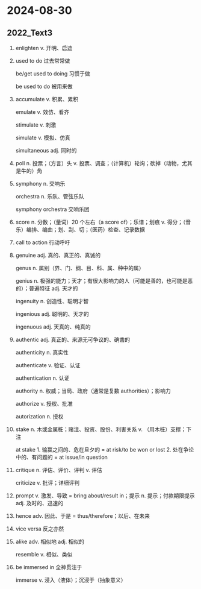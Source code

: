 # 2024-08-30

## 2022_Text3

1. enlighten v. 开明、启迪

2. used to do 过去常常做

   be/get used to doing 习惯于做

   be used to do 被用来做

3. accumulate v. 积累、累积

   emulate v. 效仿、看齐

   stimulate v. 刺激

   simulate v. 模拟、仿真

   simultaneous adj. 同时的

4. poll n. 投票；（方言）头 v. 投票、调查；（计算机）轮询；砍掉（动物，尤其是牛的）角

5. symphony n. 交响乐

   orchestra n. 乐队、管弦乐队

   symphony orchestra 交响乐团

6. score n. 分数；（量词）20 个左右（a score of）；乐谱；划痕 v. 得分；（音乐）编排、编曲；划、刮、切；（医药）检查、记录数据

7. call to action 行动呼吁

8. genuine adj. 真的、真正的、真诚的

   genus n. 属别（界、门、纲、目、科、属、种中的属）

   genius n. 极强的能力；天才；有很大影响力的人（可能是善的，也可能是恶的）；普遍特征 adj. 天才的

   ingenuity n. 创造性、聪明才智

   ingenious adj. 聪明的、天才的

   ingenuous adj. 天真的、纯真的

9. authentic adj. 真正的、来源无可争议的、确凿的

   authenticity n. 真实性

   authenticate v. 验证、认证

   authentication n. 认证

   authority n. 权威；当局、政府（通常是复数 authorities）；影响力

   authorize v. 授权、批准

   autorization n. 授权

10. stake n. 木或金属桩；赌注、投资、股份、利害关系 v. （用木桩）支撑；下注

    at stake 1. 输赢之间的、危在旦夕的 = at risk/to be won or lost 2. 处在争论中的、有问题的 = at issue/in question

11. critique n. 评估、评价、评判 v. 评估

    criticize v. 批评；详细评判

12. prompt v. 激发、导致 = bring about/result in；提示 n. 提示；付款期限提示 adj. 及时的、迅速的

13. hence adv. 因此、于是 = thus/therefore；以后、在未来

14. vice versa 反之亦然

15. alike adv. 相似地 adj. 相似的

    resemble v. 相似、类似

16. be immersed in 全神贯注于

    immerse v. 浸入（液体）；沉浸于（抽象意义）
